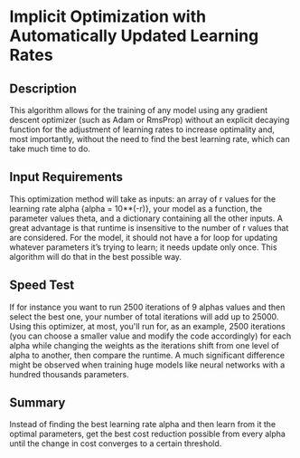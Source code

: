 # Implicit Optimization with Automatically Updated Learning Rates

## Description

This algorithm allows for the training of any model using any gradient descent optimizer (such as Adam or RmsProp) without an explicit decaying function for the adjustment of learning rates to increase optimality and, most importantly, without the need to find the best learning rate, which can take much time to do. 

## Input Requirements

This optimization method will take as inputs: an array of r values for the learning rate alpha {alpha = 10**(-r)}, your model as a function, the parameter values theta, and a dictionary containing all the other inputs. A great advantage is that runtime is insensitive to the number of r values that are considered. 
For the model, it should not have a for loop for updating whatever parameters it’s trying to learn; it needs update only once. This algorithm will do that in the best possible way.

## Speed Test

If for instance you want to run 2500 iterations of 9 alphas values and then select the best one, your number of total iterations will add up to 25000. Using this optimizer, at most, you'll run for, as an example, 2500 iterations (you can choose a smaller value and modify the code accordingly) for each alpha while changing the weights as the iterations shift from one level of alpha to another, then compare the runtime. A much significant difference might be observed when training huge models like neural networks with a hundred thousands parameters.

## Summary

Instead of finding the best learning rate alpha and then learn from it the optimal parameters, get the best cost reduction possible from every alpha until the change in cost converges to a certain threshold.
